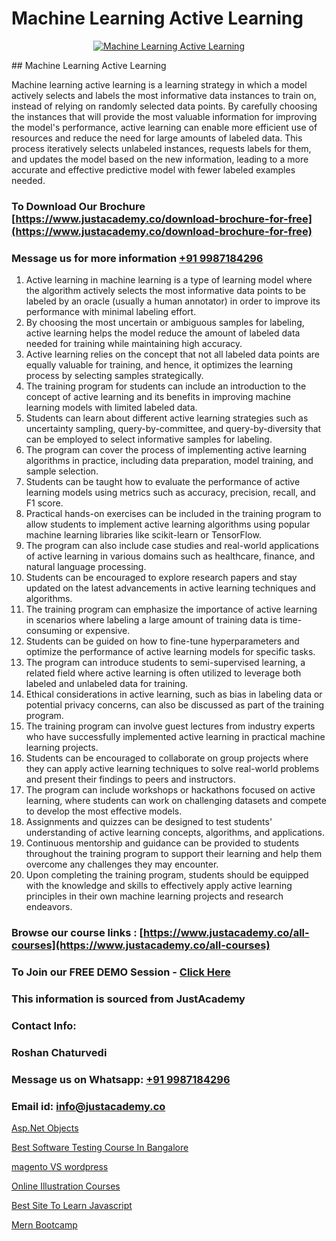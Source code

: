 # Machine Learning Active Learning

<p align="center">
  <a href="https://justacademy.co/course-detail/machine-learning">
    <img src="https://justacademy.co/storage2/course_image/1709713428_course_image.webp" alt="Machine Learning Active Learning">
  </a>
</p>
## Machine Learning Active Learning

Machine learning active learning is a learning strategy in which a model actively selects and labels the most informative data instances to train on, instead of relying on randomly selected data points. By carefully choosing the instances that will provide the most valuable information for improving the model's performance, active learning can enable more efficient use of resources and reduce the need for large amounts of labeled data. This process iteratively selects unlabeled instances, requests labels for them, and updates the model based on the new information, leading to a more accurate and effective predictive model with fewer labeled examples needed.
### To Download Our Brochure [https://www.justacademy.co/download-brochure-for-free](https://www.justacademy.co/download-brochure-for-free)
### Message us for more information [+91 9987184296](https://api.whatsapp.com/send?phone=919987184296)
1) Active learning in machine learning is a type of learning model where the algorithm actively selects the most informative data points to be labeled by an oracle (usually a human annotator) in order to improve its performance with minimal labeling effort.
2) By choosing the most uncertain or ambiguous samples for labeling, active learning helps the model reduce the amount of labeled data needed for training while maintaining high accuracy.
3) Active learning relies on the concept that not all labeled data points are equally valuable for training, and hence, it optimizes the learning process by selecting samples strategically.
4) The training program for students can include an introduction to the concept of active learning and its benefits in improving machine learning models with limited labeled data.
5) Students can learn about different active learning strategies such as uncertainty sampling, query-by-committee, and query-by-diversity that can be employed to select informative samples for labeling.
6) The program can cover the process of implementing active learning algorithms in practice, including data preparation, model training, and sample selection.
7) Students can be taught how to evaluate the performance of active learning models using metrics such as accuracy, precision, recall, and F1 score.
8) Practical hands-on exercises can be included in the training program to allow students to implement active learning algorithms using popular machine learning libraries like scikit-learn or TensorFlow.
9) The program can also include case studies and real-world applications of active learning in various domains such as healthcare, finance, and natural language processing.
10) Students can be encouraged to explore research papers and stay updated on the latest advancements in active learning techniques and algorithms.
11) The training program can emphasize the importance of active learning in scenarios where labeling a large amount of training data is time-consuming or expensive.
12) Students can be guided on how to fine-tune hyperparameters and optimize the performance of active learning models for specific tasks.
13) The program can introduce students to semi-supervised learning, a related field where active learning is often utilized to leverage both labeled and unlabeled data for training.
14) Ethical considerations in active learning, such as bias in labeling data or potential privacy concerns, can also be discussed as part of the training program.
15) The training program can involve guest lectures from industry experts who have successfully implemented active learning in practical machine learning projects.
16) Students can be encouraged to collaborate on group projects where they can apply active learning techniques to solve real-world problems and present their findings to peers and instructors.
17) The program can include workshops or hackathons focused on active learning, where students can work on challenging datasets and compete to develop the most effective models.
18) Assignments and quizzes can be designed to test students' understanding of active learning concepts, algorithms, and applications.
19) Continuous mentorship and guidance can be provided to students throughout the training program to support their learning and help them overcome any challenges they may encounter.
20) Upon completing the training program, students should be equipped with the knowledge and skills to effectively apply active learning principles in their own machine learning projects and research endeavors.

### Browse our course links : [https://www.justacademy.co/all-courses](https://www.justacademy.co/all-courses) 
### To Join our FREE DEMO Session - [Click Here](https://www.justacademy.co/register-for-course-demo)


### This information is sourced from JustAcademy
### Contact Info:
### Roshan Chaturvedi
### Message us on Whatsapp: [+91 9987184296](https://api.whatsapp.com/send?phone=919987184296)
### Email id: [info@justacademy.co](mailto:info@justacademy.co)
                
[Asp.Net Objects](https://www.linkedin.com/pulse/aspnet-objects-justacademy-delhi-e3zmc?trackingId=cPtwsFCslvnyPX63lyn8QA%3D%3D&lipi=urn%3Ali%3Apage%3Ad_flagship3_company_admin%3B9Q82RDvqR3%2BMiM23X%2B3J5A%3D%3D)

[Best Software Testing Course In Bangalore](https://www.linkedin.com/pulse/best-software-testing-course-bangalore-justacademy-pune-vihsc?trackingId=MenfhpFECAjZnS64S2d1yQ%3D%3D&lipi=urn%3Ali%3Apage%3Ad_flagship3_company_admin%3BlnT71xOrSKqY%2FaAG0BEpww%3D%3D)

[magento VS wordpress](https://medium.com/@prempja40/magento-vs-wordpress-c7b26d8298c4)

[Online Illustration Courses](https://medium.com/@namusn/online-illustration-courses-1542c7e5ece9)

[Best Site To Learn Javascript](https://justacademyin.github.io/justacademy/best-site-to-learn-javascript)

[Mern Bootcamp](https://justacademyin.github.io/justacademy/mern-bootcamp)

